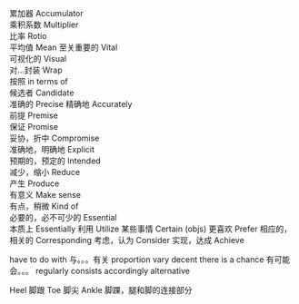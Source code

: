 累加器                   Accumulator  
乘积系数                 Multiplier  
比率                     Rotio  
平均值                   Mean
至关重要的                Vital  
可视化的                  Visual   
对...封装                 Wrap    
按照                      in terms of  
候选者                    Candidate  
准确的                    Precise
精确地                    Accurately  
前提                      Premise  
保证                      Promise    
妥协，折中                Compromise  
准确地，明确地             Explicit  
预期的，预定的             Intended  
减少，缩小                 Reduce  
产生                       Produce  
有意义                     Make sense  
有点，稍微                 Kind of  
必要的，必不可少的         Essential  
本质上                    Essentially 
利用                      Utilize
某些事情                   Certain (objs)
更喜欢                    Prefer
相应的，相关的             Corresponding
考虑，认为                 Consider
实现，达成                 Achieve





have to do with      与。。。有关
proportion 
vary
decent 
there is a chance 有可能会。。。
regularly 
consists
accordingly
alternative 


Heel  脚跟
Toe   脚尖
Ankle 脚踝，腿和脚的连接部分